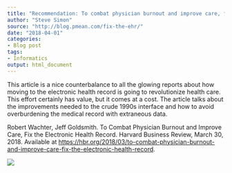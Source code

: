 ```yaml
---
title: "Recommendation: To combat physician burnout and improve care, fix the electronic health record"
author: "Steve Simon"
source: "http://blog.pmean.com/fix-the-ehr/"
date: "2018-04-01"
categories:
- Blog post
tags:
- Informatics
output: html_document
---
```


This article is a nice counterbalance to all the glowing reports about
how moving to the electronic health record is going to revolutionize
health care. This effort certainly has value, but it comes at a cost.
The article talks about the improvements needed to the crude 1990s
interface and how to avoid overburdening the medical record with
extraneous data.

<!---More--->

Robert Wachter, Jeff Goldsmith. To Combat Physician Burnout and Improve
Care, Fix the Electronic Health Record. Harvard Business Review, March
30, 2018. Available at
<https://hbr.org/2018/03/to-combat-physician-burnout-and-improve-care-fix-the-electronic-health-record>.

![](http://www.pmean.com/images/images/18/fix-the-ehr01.png)




